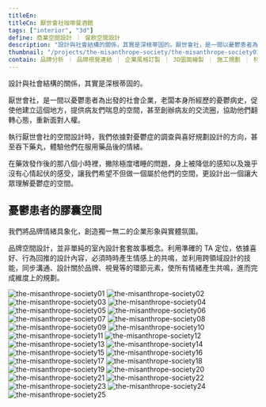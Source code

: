 ```yaml
---
titleEn:
titleCn: 厭世會社咖啡餐酒館
tags: ["interior", "3d"]
define: 商業空間設計 ｜ 餐飲空間設計
description: "設計與社會結構的關係，其實是深根蒂固的。厭世會社，是一間以憂鬱患者為出發的社會企業，老闆本身所經歷的憂鬱病史，促使他建立這個地方，提供病友們喘息的空間，甚至創辦病友的交流圈，協助他們翻轉心態，重新面對人權。"
thumbnail: "/projects/the-misanthrope-society/the-misanthrope-society01.webp"
contain: 品牌分析 ｜ 品牌視覺連結 ｜ 企業風格訂製 ｜ 3D圖面繪製 ｜ 施工規劃 ｜ 材質設計 ｜ 氛圍營造
---
```


<section>

設計與社會結構的關係，其實是深根蒂固的。

厭世會社，是一間以憂鬱患者為出發的社會企業，老闆本身所經歷的憂鬱病史，促使他建立這個地方，提供病友們喘息的空間，甚至創辦病友的交流圈，協助他們翻轉心態，重新面對人權。

執行厭世會社的空間設計時，我們依據對憂鬱症的調查與喜好規劃設計的方向，甚至吞下藥丸，體驗他們在服用藥品後的情緒。

在藥效發作後的那八個小時裡，撇除極度嗜睡的問題，身上被降低的感知以及幾乎沒有心情起伏的感受，讓我們希望不但做一個屬於他們的空間，更設計出一個讓大眾理解憂鬱症的空間。

</section>

<section>

## 憂鬱患者的膠囊空間

我們將品牌情緒具象化，創造獨一無二的企業形象與實體氛圍。

品牌空間設計，並非單純的室內設計套套故事概念。利用準確的 TA 定位，依據喜好、行為回推的設計內容，必須時時產生情感上的共鳴，並利用跨領域設計的技能，同步溝通、設計關於品牌、視覺等的環節元素，使所有情緒產生共鳴，進而完成維度上的規劃。

</section>

<section>

<img alt="the-misanthrope-society01" data-src="/projects/the-misanthrope-society/the-misanthrope-society01.webp" />
<img alt="the-misanthrope-society02" data-src="/projects/the-misanthrope-society/the-misanthrope-society02.webp" />
<img alt="the-misanthrope-society03" data-src="/projects/the-misanthrope-society/the-misanthrope-society03.webp" />
<img alt="the-misanthrope-society04" data-src="/projects/the-misanthrope-society/the-misanthrope-society04.webp" />
<img alt="the-misanthrope-society05" data-src="/projects/the-misanthrope-society/the-misanthrope-society05.webp" />
<img alt="the-misanthrope-society06" data-src="/projects/the-misanthrope-society/the-misanthrope-society06.webp" />
<img alt="the-misanthrope-society07" data-src="/projects/the-misanthrope-society/the-misanthrope-society07.webp" />
<img alt="the-misanthrope-society08" data-src="/projects/the-misanthrope-society/the-misanthrope-society08.webp" />
<img alt="the-misanthrope-society09" data-src="/projects/the-misanthrope-society/the-misanthrope-society09.webp" />
<img alt="the-misanthrope-society10" data-src="/projects/the-misanthrope-society/the-misanthrope-society10.webp" />
<img alt="the-misanthrope-society11" data-src="/projects/the-misanthrope-society/the-misanthrope-society11.webp" />
<img alt="the-misanthrope-society12" data-src="/projects/the-misanthrope-society/the-misanthrope-society12.webp" />
<img alt="the-misanthrope-society13" data-src="/projects/the-misanthrope-society/the-misanthrope-society13.webp" />
<img alt="the-misanthrope-society14" data-src="/projects/the-misanthrope-society/the-misanthrope-society14.webp" />
<img alt="the-misanthrope-society15" data-src="/projects/the-misanthrope-society/the-misanthrope-society15.webp" />
<img alt="the-misanthrope-society16" data-src="/projects/the-misanthrope-society/the-misanthrope-society16.webp" />
<img alt="the-misanthrope-society17" data-src="/projects/the-misanthrope-society/the-misanthrope-society17.webp" />
<img alt="the-misanthrope-society18" data-src="/projects/the-misanthrope-society/the-misanthrope-society18.webp" />
<img alt="the-misanthrope-society19" data-src="/projects/the-misanthrope-society/the-misanthrope-society19.webp" />
<img alt="the-misanthrope-society20" data-src="/projects/the-misanthrope-society/the-misanthrope-society20.webp" />
<img alt="the-misanthrope-society21" data-src="/projects/the-misanthrope-society/the-misanthrope-society21.webp" />
<img alt="the-misanthrope-society22" data-src="/projects/the-misanthrope-society/the-misanthrope-society22.webp" />
<img alt="the-misanthrope-society23" data-src="/projects/the-misanthrope-society/the-misanthrope-society23.webp" />
<img alt="the-misanthrope-society24" data-src="/projects/the-misanthrope-society/the-misanthrope-society24.webp" />
<img alt="the-misanthrope-society25" data-src="/projects/the-misanthrope-society/the-misanthrope-society25.webp" />

</section>
